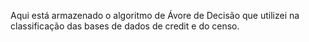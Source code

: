 Aqui está armazenado o algoritmo de Ávore de Decisão que utilizei na classificação das bases de dados de credit e do censo.